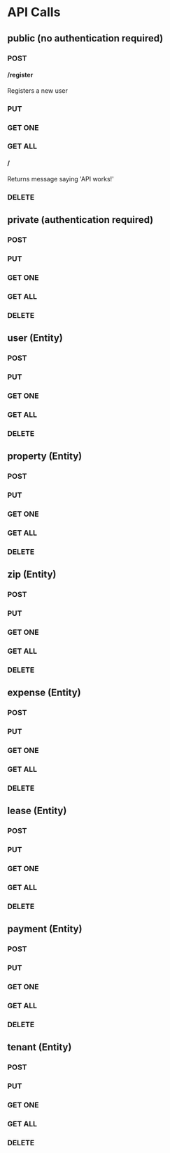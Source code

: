 API Calls
=========

public (no authentication required)
------

### POST
#### /register
Registers a new user

### PUT

### GET ONE

### GET ALL
#### /
Returns message saying 'API works!'

### DELETE

private (authentication required)
------

### POST

### PUT

### GET ONE

### GET ALL

### DELETE

user (Entity)
------

### POST

### PUT

### GET ONE

### GET ALL

### DELETE

property (Entity)
------

### POST

### PUT

### GET ONE

### GET ALL

### DELETE

zip (Entity)
------

### POST

### PUT

### GET ONE

### GET ALL

### DELETE

expense (Entity)
------

### POST

### PUT

### GET ONE

### GET ALL

### DELETE

lease (Entity)
------

### POST

### PUT

### GET ONE

### GET ALL

### DELETE

payment (Entity)
------

### POST

### PUT

### GET ONE

### GET ALL

### DELETE

tenant (Entity)
------

### POST

### PUT

### GET ONE

### GET ALL

### DELETE

